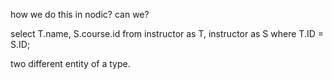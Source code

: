 how we do this in nodic?
can we?

select T.name, S.course.id
from instructor as T, instructor as S
where T.ID = S.ID;

two different entity of a type.
